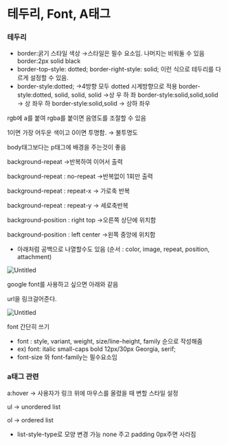 # 테두리, Font, A태그

### 테두리

- border:굵기 스타일 색상    →스타일은 필수 요소임. 나머지는 비워둘 수 있음 
border:2px solid black
- border-top-style: dotted; 
border-right-style: solid; 이런 식으로 테두리를 다르게 설정할 수 있음.
- border-style:dotted;      →4방향 모두 dotted   시계방향으로 적용
border-style:dotted, solid, solid, solid →상 우 하 좌
border-style:solid,solid,solid → 상 좌우 하 
border-style:solid,solid → 상하 좌우

rgb에 a를 붙여 rgba를 붙이면 음영도를 조절할 수 있음 

1이면 가장 어두운 색이고 0이면 투명함.  → 불투명도

body태그보다는 p태그에 배경을 주는것이 좋음 

background-repeat                        →반복하여 이어서 출력 

background-repeat : no-repeat     →반복없이 1회만 출력

background-repeat : repeat-x       → 가로축 반복

background-repeat : repeat-y       → 세로축반복

background-position : right top    →오른쪽 상단에 위치함 

background-position : left center  →왼쪽 중앙에 위치함 

- 아래처럼 공백으로 나열할수도 있음 (순서 : color, image, repeat, position, attachment)

![Untitled](%E1%84%90%E1%85%A6%E1%84%83%E1%85%AE%E1%84%85%E1%85%B5,%20Font,%20A%E1%84%90%E1%85%A2%E1%84%80%E1%85%B3%209e2a9e7184cc4c2f839f92b38fe2ce09/Untitled.png)

google font를 사용하고 싶으면 아래와 같음

url을 링크걸어준다. 

![Untitled](%E1%84%90%E1%85%A6%E1%84%83%E1%85%AE%E1%84%85%E1%85%B5,%20Font,%20A%E1%84%90%E1%85%A2%E1%84%80%E1%85%B3%209e2a9e7184cc4c2f839f92b38fe2ce09/Untitled%201.png)

font 간단히 쓰기

- font : style, variant, weight, size/line-height, family 순으로 작성해줌
- ex) font: italic small-caps bold 12px/30px Georgia, serif;
- font-size 와 font-family는 필수요소임

### a태그 관련

a:hover  → 사용자가 링크 위에 마우스를 올렸을 때 변할 스타일 설정 

ul → unordered list

ol → ordered list

- list-style-type로 모양 변경 가능 
none 주고 padding 0px주면 사라짐